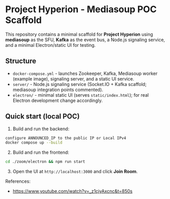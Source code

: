 # Project Hyperion - Mediasoup POC Scaffold

This repository contains a minimal scaffold for **Project Hyperion** using **mediasoup** as the SFU, **Kafka** as the event bus, a Node.js signaling service, and a minimal Electron/static UI for testing.

## Structure
- `docker-compose.yml` - launches Zookeeper, Kafka, Mediasoup worker (example image), signaling server, and a static UI service.
- `server/` - Node.js signaling service (Socket.IO + Kafka scaffold; mediasoup integration points commented).
- `electron/` - minimal static UI (serves `static/index.html`); for real Electron development change accordingly.

## Quick start (local POC)

1. Build and run the backend:
```bash
configure ANNOUNCED_IP to the public IP or Local IPv4
docker compose up --build
```

2. Build and run the frontend:
```bash
cd ./zoom/electron && npm run start
```

3. Open the UI at `http://localhost:3000` and click **Join Room**.

<!-- ## Notes & Next Steps
- `mediasoup` requires native build tools and must be configured with real network settings, ICE servers, and transports. The server scaffold shows where to integrate mediasoup worker/router/transport logic.
- This scaffold uses Kafka for room-level signaling topics. Expand topics and consumers to implement chat history, system events, and more.
- For a fully working SFU test, follow mediasoup official quickstart to create router/transports and exchange SDP/ICE between client and server.

If you want, I can now:
- Implement the mediasoup router/transport creation flows in `server/index.js` (note: mediasoup native build required),
- Add client-side SDP/transport exchange in the UI,
- Or generate a zip of this scaffold so you can download it. -->

References:
- https://www.youtube.com/watch?v=_z1cjyAxcnc&t=850s
